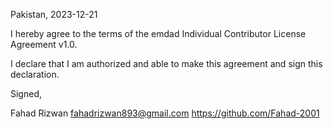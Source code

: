 Pakistan, 2023-12-21

I hereby agree to the terms of the emdad Individual Contributor License
Agreement v1.0.

I declare that I am authorized and able to make this agreement and sign this
declaration.

Signed,

Fahad Rizwan fahadrizwan893@gmail.com https://github.com/Fahad-2001
